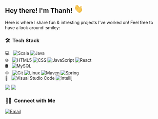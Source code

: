 <h2> Hey there! I'm Thanh! <img src="https://raw.githubusercontent.com/ABSphreak/ABSphreak/master/gifs/Hi.gif" width="30px"></h2>
Here is where I share fun & intresting projects I've worked on!
Feel free to have a look around :smiley:

<h3> 🛠 &nbsp;Tech Stack</h3>

:computer: &nbsp;
  ![Scala](https://img.shields.io/badge/-Scala-333333?style=flat&logo=scala)
  ![Java](https://img.shields.io/badge/-Java-333333?style=flat&logo=Java&logoColor=007396)
<br />
:globe_with_meridians: &nbsp;
  ![HTML5](https://img.shields.io/badge/-HTML5-333333?style=flat&logo=HTML5)
  ![CSS](https://img.shields.io/badge/-CSS-333333?style=flat&logo=CSS3&logoColor=1572B6)
  ![JavaScript](https://img.shields.io/badge/-JavaScript-333333?style=flat&logo=javascript)
  ![React](https://img.shields.io/badge/-React-333333?style=flat&logo=react)
  <br />
🛢 &nbsp;
  ![MySQL](https://img.shields.io/badge/-MySQL-333333?style=flat&logo=mysql)
<br />
⚙️ &nbsp;
  ![Git](https://img.shields.io/badge/-Git-333333?style=flat&logo=git)
  ![Linux](https://img.shields.io/badge/-Linux-333333?style=flat&logo=linux&logoColor=007ACC)
  ![Maven](https://img.shields.io/badge/-Apache%20Maven-333333?style=flat&logo=apachemaven&logoColor=007ACC)
  ![Spring](https://img.shields.io/badge/-Spring-333333?style=flat&logo=spring)
<br />
:wrench: &nbsp;
  ![Visual Studio Code](https://img.shields.io/badge/-Visual%20Studio%20Code-333333?style=flat&logo=visual-studio-code&logoColor=007ACC)
  ![Intellij](https://img.shields.io/badge/-IntelliJ%20IDEA-333333?style=flat&logo=intellij-idea&logoColor=007ACC)
  
<div>
  <img width=45% src="https://github-readme-stats.vercel.app/api?username=thanhz&show_icons=true&theme=slateorange"/>
  <img width=37.5% src="https://github-readme-stats.vercel.app/api/top-langs?username=thanhz&show_icons=true&theme=slateorange&hide_border=true&locale=en&layout=compact"/>
</div>

<h3> 🤝🏻 &nbsp;Connect with Me </h3>

<a href="mailto:tri.lam@outlook.com"><img alt="Email" src="https://img.shields.io/badge/Email-tri.lam@outlook.com-blue?style=flat-square&logo=gmail"></a>
